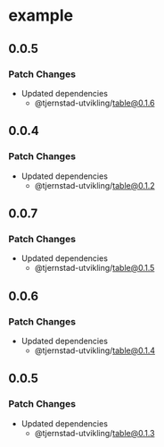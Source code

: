 # example

## 0.0.5

### Patch Changes

- Updated dependencies
  - @tjernstad-utvikling/table@0.1.6

## 0.0.4

### Patch Changes

- Updated dependencies
  - @tjernstad-utvikling/table@0.1.2

## 0.0.7

### Patch Changes

- Updated dependencies
  - @tjernstad-utvikling/table@0.1.5

## 0.0.6

### Patch Changes

- Updated dependencies
  - @tjernstad-utvikling/table@0.1.4

## 0.0.5

### Patch Changes

- Updated dependencies
  - @tjernstad-utvikling/table@0.1.3
